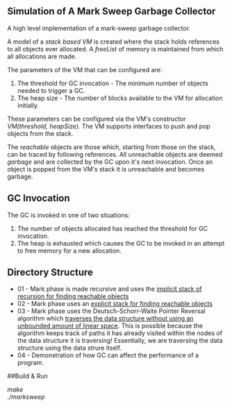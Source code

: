 ## Simulation of A Mark Sweep Garbage Collector

A high level implementation of a mark-sweep garbage collector.

A model of a *stack based VM* is created where the stack holds references to all objects ever allocated. A *freeList* of memory is maintained from which all allocations are made. 

The parameters of the VM that can be configured are:

1. The threshold for GC invocation - The minimum number of objects needed to trigger a GC.
2. The heap size - The number of blocks available to the VM for allocation initially.

These parameters can be configured via the VM's constructor *VM(threshold, heapSize)*.
The VM supports interfaces to push and pop objects from the stack. 

The *reachable* objects are those which, starting from those on the stack, can be traced by following references. All unreachable objects are deemed *garbage* and are collected by the GC upon it's next invocation. Once an object is popped from the VM's stack it is unreachable and becomes garbage.

## GC Invocation

The GC is invoked in one of two situations:

1. The number of objects allocated has reached the threshold for GC invocation.
2. The heap is exhausted which causes the GC to be invoked in an attempt to free memory for a new allocation.


## Directory Structure
* 01 - Mark phase is made recursive and uses the [implicit stack of recursion for finding reachable objects](http://github.com/Deborah-Digges/mark-sweep-simulation/blob/master/01-marksweep-simple/vm.cpp/#L151-174)
* 02 - Mark phase uses an [explicit stack for finding reachable objects](http://github.com/Deborah-Digges/mark-sweep-simulation/blob/master/02-marksweep-Explicit-Stack/vm.cpp/#L151-192)
* 03 - Mark phase uses the Deutsch-Schorr-Waite Pointer Reversal algorithm which [traverses the data structure without using an unbounded amount of linear space](http://github.com/Deborah-Digges/mark-sweep-simulation/blob/master/03-marksweep-Pointer-Reversal/vm.cpp/#L152-205). This is possible because the algorithm keeps track of paths it has already visited within the nodes of the data structure it is traversing! Essentially, we are traversing the data structure using the data strure itself.
* 04 - Demonstration of how GC can affect the performance of a program.


##Build & Run

*make*<br/>
*./marksweep*





